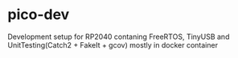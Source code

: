 # pico-dev
Development setup for RP2040 contaning FreeRTOS, TinyUSB and UnitTesting(Catch2 + FakeIt + gcov) mostly in docker container
